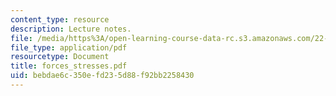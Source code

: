 ```yaml
---
content_type: resource
description: Lecture notes.
file: /media/https%3A/open-learning-course-data-rc.s3.amazonaws.com/22-68j-superconducting-magnets-spring-2003/bebdae6c350efd235d88f92bb2258430_forces_stresses.pdf
file_type: application/pdf
resourcetype: Document
title: forces_stresses.pdf
uid: bebdae6c-350e-fd23-5d88-f92bb2258430
---
```

